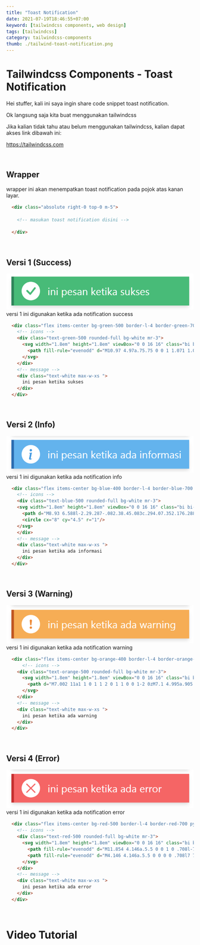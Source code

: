 ```yaml
---
title: "Toast Notification"
date: 2021-07-19T18:46:55+07:00
keyword: [tailwindcss components, web design]
tags: [tailwindcss]
category: tailwindcss-components
thumb: ./tailwind-toast-notification.png
---
```


# Tailwindcss Components - Toast Notification

Hei stuffer, kali ini saya ingin share code snippet toast notification.

Ok langsung saja kita buat menggunakan tailwindcss

Jika kalian tidak tahu atau belum menggunakan tailwindcss, kalian dapat akses link dibawah ini:

https://tailwindcss.com

&nbsp;

## Wrapper
wrapper ini akan menempatkan toast notification pada pojok atas kanan layar.
```html
  <div class="absolute right-0 top-0 m-5">

    <!-- masukan toast notification disini -->

  </div>
```

&nbsp;

## Versi 1 (Success)
![tailwind-toast-notification-v1](tailwind-toast-notification-v1.png)
versi 1 ini digunakan ketika ada notification success
```html
  <div class="flex items-center bg-green-500 border-l-4 border-green-700 py-2 px-3 shadow-md mb-2">
    <!-- icons -->
    <div class="text-green-500 rounded-full bg-white mr-3">
      <svg width="1.8em" height="1.8em" viewBox="0 0 16 16" class="bi bi-check" fill="currentColor" xmlns="http://www.w3.org/2000/svg">
        <path fill-rule="evenodd" d="M10.97 4.97a.75.75 0 0 1 1.071 1.05l-3.992 4.99a.75.75 0 0 1-1.08.02L4.324 8.384a.75.75 0 1 1 1.06-1.06l2.094 2.093 3.473-4.425a.236.236 0 0 1 .02-.022z"/>
      </svg>
    </div>
    <!-- message -->
    <div class="text-white max-w-xs ">
      ini pesan ketika sukses
    </div>
  </div>
```

&nbsp;

## Versi 2 (Info)
![tailwind-toast-notification-v1](tailwind-toast-notification-v2.png)
versi 1 ini digunakan ketika ada notification info
```html
  <div class="flex items-center bg-blue-400 border-l-4 border-blue-700 py-2 px-3 shadow-md mb-2 ">
    <!-- icons -->
    <div class="text-blue-500 rounded-full bg-white mr-3">
    <svg width="1.8em" height="1.8em" viewBox="0 0 16 16" class="bi bi-info" fill="currentColor" xmlns="http://www.w3.org/2000/svg">
      <path d="M8.93 6.588l-2.29.287-.082.38.45.083c.294.07.352.176.288.469l-.738 3.468c-.194.897.105 1.319.808 1.319.545 0 1.178-.252 1.465-.598l.088-.416c-.2.176-.492.246-.686.246-.275 0-.375-.193-.304-.533L8.93 6.588z"/>
      <circle cx="8" cy="4.5" r="1"/>
    </svg>
    </div>
    <!-- message -->
    <div class="text-white max-w-xs ">
      ini pesan ketika ada informasi
    </div>
  </div>
```

&nbsp;

## Versi 3 (Warning)
![tailwind-toast-notification-v1](tailwind-toast-notification-v3.png)
versi 1 ini digunakan ketika ada notification warning
```html
  <div class="flex items-center bg-orange-400 border-l-4 border-orange-700 py-2 px-3 shadow-md mb-2  ">
      <!-- icons -->
    <div class="text-orange-500 rounded-full bg-white mr-3">
      <svg width="1.8em" height="1.8em" viewBox="0 0 16 16" class="bi bi-exclamation" fill="currentColor" xmlns="http://www.w3.org/2000/svg">
        <path d="M7.002 11a1 1 0 1 1 2 0 1 1 0 0 1-2 0zM7.1 4.995a.905.905 0 1 1 1.8 0l-.35 3.507a.552.552 0 0 1-1.1 0L7.1 4.995z"/>
      </svg>
    </div>
    <!-- message -->
    <div class="text-white max-w-xs ">
      ini pesan ketika ada warning
    </div>
  </div>
```

&nbsp;

## Versi 4 (Error)
![tailwind-toast-notification-v1](tailwind-toast-notification-v4.png)
versi 1 ini digunakan ketika ada notification error
```html
  <div class="flex items-center bg-red-500 border-l-4 border-red-700 py-2 px-3 shadow-md mb-2  " >
    <!-- icons -->
    <div class="text-red-500 rounded-full bg-white mr-3">
      <svg width="1.8em" height="1.8em" viewBox="0 0 16 16" class="bi bi-x" fill="currentColor" xmlns="http://www.w3.org/2000/svg">
        <path fill-rule="evenodd" d="M11.854 4.146a.5.5 0 0 1 0 .708l-7 7a.5.5 0 0 1-.708-.708l7-7a.5.5 0 0 1 .708 0z"/>
        <path fill-rule="evenodd" d="M4.146 4.146a.5.5 0 0 0 0 .708l7 7a.5.5 0 0 0 .708-.708l-7-7a.5.5 0 0 0-.708 0z"/>
      </svg>
    </div>
    <!-- message -->
    <div class="text-white max-w-xs ">
      ini pesan ketika ada error
    </div>
  </div>
```

&nbsp;

# Video Tutorial